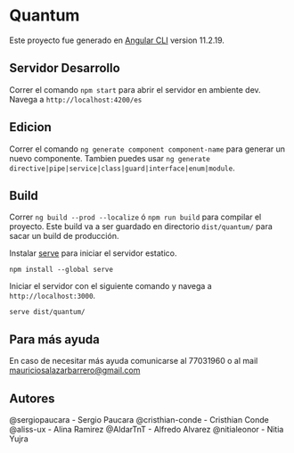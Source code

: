 # Quantum

Este proyecto fue generado en [Angular CLI](https://github.com/angular/angular-cli) version 11.2.19.

## Servidor Desarrollo

Correr el comando `npm start` para abrir el servidor en ambiente dev. Navega a `http://localhost:4200/es`

## Edicion

Correr el comando `ng generate component component-name` para generar un nuevo componente. Tambien puedes usar `ng generate directive|pipe|service|class|guard|interface|enum|module`.

## Build

Correr `ng build --prod --localize` ó `npm run build` para compilar el proyecto. Este build va a ser guardado en directorio `dist/quantum/`  para sacar un build de producción.

Instalar [serve](https://www.npmjs.com/package/serve) para iniciar el servidor estatico.
```
npm install --global serve
```
Iniciar el servidor con el siguiente comando y navega a `http://localhost:3000`.
```
serve dist/quantum/
```

## Para más ayuda

En caso de necesitar más ayuda comunicarse al 77031960 o al mail mauriciosalazarbarrero@gmail.com

## Autores

@sergiopaucara - Sergio Paucara
@cristhian-conde - Cristhian Conde
@aliss-ux  -  Alina Ramirez
@AldarTnT - Alfredo Alvarez
@nitialeonor - Nitia Yujra

